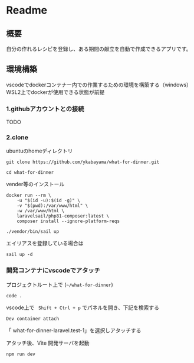 # Readme

## 概要

自分の作れるレシピを登録し、ある期間の献立を自動で作成できるアプリです。

## 環境構築

vscodeでdockerコンテナー内での作業するための環境を構築する（windows）
WSL2上でdockerが使用できる状態が前提

### 1.githubアカウントとの接続

TODO

### 2.clone

ubuntuのhomeディレクトリ

```
git clone https://github.com/ykabayama/what-for-dinner.git
```

```
cd what-for-dinner
```

vender等のインストール
```
docker run --rm \
    -u "$(id -u):$(id -g)" \
    -v "$(pwd):/var/www/html" \
    -w /var/www/html \
    laravelsail/php81-composer:latest \
    composer install --ignore-platform-reqs
```

```
./vendor/bin/sail up
```

エイリアスを登録している場合は
```
sail up -d
```

### 開発コンテナにvscodeでアタッチ

プロジェクトルート上で (`~/what-for-dinner`)

```
code .
```

vscode上で ` Shift + Ctrl + p` でパネルを開き、下記を検索する
```
Dev container attach
```

「 what-for-dinner-laravel.test-1」を選択しアタッチする

アタッチ後、Vite 開発サーバを起動
```
npm run dev
```
